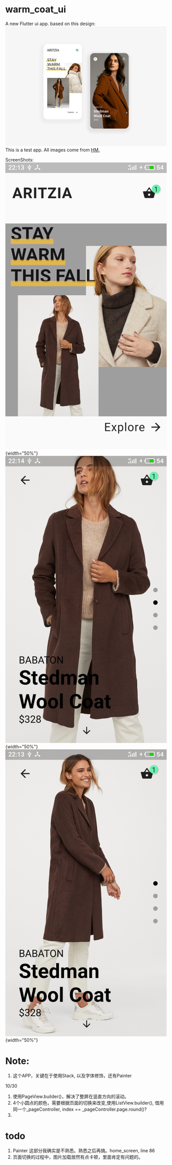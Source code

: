 # warm_coat_ui

A new Flutter ui app. based on this design: ![coat](./target.png)
This is a test app. All images come from  [HM.](https://www2.hm.com/zh_cn/index.html)

ScreenShots:
![1](screenshot1.jpg){width="50%"}![2](screenshot3.jpg){width="50%"}![3](screenshot2.jpg){width="50%"}


# Note:
1. 这个APP，关键在于使用Stack, 以及字体修饰，还有Painter

10/30 
1. 使用PageView.builder()，解决了整屏在竖直方向的滚动。
2. 4个小圆点的颜色，需要根据页面的切换来改变,使用ListView.builder(), 
借用同一个_pageController, index == _pageController.page.round()?
3. 


# todo 
1. Painter 这部分我确实是不熟悉。熟悉之后再搞。home_screen, line 86
2. 页面切换的过程中，图片加载居然有点卡顿，里面肯定有问题的。
